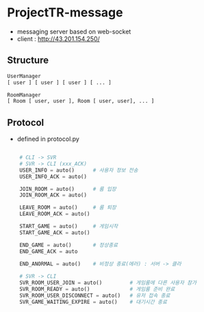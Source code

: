 # ProjectTR-message
- messaging server based on web-socket 
- client : http://43.201.154.250/

## Structure 
```python
UserManager
[ user ] [ user ] [ user ] [ ... ] 

RoomManager
[ Room [ user, user ], Room [ user, user], ... ]
```

## Protocol
- defined in protocol.py
```python

    # CLI -> SVR
    # SVR -> CLI (xxx_ACK)
    USER_INFO = auto()      # 사용자 정보 전송
    USER_INFO_ACK = auto()

    JOIN_ROOM = auto()      # 룸 입장
    JOIN_ROOM_ACK = auto()

    LEAVE_ROOM = auto()     # 룸 퇴장
    LEAVE_ROOM_ACK = auto()

    START_GAME = auto()     # 게임시작
    START_GAME_ACK = auto()

    END_GAME = auto()       # 정상종료
    END_GAME_ACK = auto

    END_ANORMAL = auto()    # 비정상 종료(에러) : 서버 -> 클라
    
    # SVR -> CLI
    SVR_ROOM_USER_JOIN = auto()         # 게임룸에 다른 사용자 참가
    SVR_ROOM_READY = auto()             # 게임룸 준비 완료
    SVR_ROOM_USER_DISCONNECT = auto()   # 유저 접속 종료
    SVR_GAME_WAITING_EXPIRE = auto()    # 대기시간 종료
```

